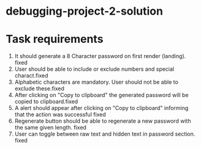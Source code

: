 # debugging-project-2-solution
# Task requirements

1. It should generate a 8 Character password on first render (landing). fixed
2. User should be able to include or exclude numbers and special charact.fixed
3. Alphabetic characters are mandatory. User should not be able to exclude these.fixed
4. After clicking on "Copy to clipboard" the generated password will be copied to clipboard.fixed
5. A alert should appear after clicking on "Copy to clipboard" informing that the action was successful fixed
6. Regenerate button should be able to regenerate a new password with the same given length. fixed
7. User can toggle between raw text and hidden text in password section. fixed


